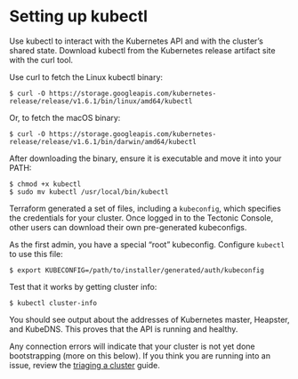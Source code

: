 # Setting up kubectl

Use kubectl to interact with the Kubernetes API and with the cluster’s shared state. Download kubectl from the Kubernetes release artifact site with the curl tool.

Use curl to fetch the Linux kubectl binary:

```
$ curl -O https://storage.googleapis.com/kubernetes-release/release/v1.6.1/bin/linux/amd64/kubectl
```

Or, to fetch the macOS binary:

```
$ curl -O https://storage.googleapis.com/kubernetes-release/release/v1.6.1/bin/darwin/amd64/kubectl
```

After downloading the binary, ensure it is executable and move it into your PATH:

```
$ chmod +x kubectl
$ sudo mv kubectl /usr/local/bin/kubectl
```

Terraform generated a set of files, including a `kubeconfig`, which specifies the credentials for your cluster. Once logged in to the Tectonic Console, other users can download their own pre-generated kubeconfigs.

As the first admin, you have a special “root” kubeconfig. Configure `kubectl` to use this file:

```
$ export KUBECONFIG=/path/to/installer/generated/auth/kubeconfig
````
Test that it works by getting cluster info:

```
$ kubectl cluster-info
```

You should see output about the addresses of Kubernetes master, Heapster, and KubeDNS. This proves that the API is running and healthy.

Any connection errors will indicate that your cluster is not yet done bootstrapping (more on this below). If you think you are running into an issue, review the [triaging a cluster][triaging-cluster] guide.


[triaging-cluster]: https://coreos.com/tectonic/docs/latest/troubleshooting/troubleshooting.html
